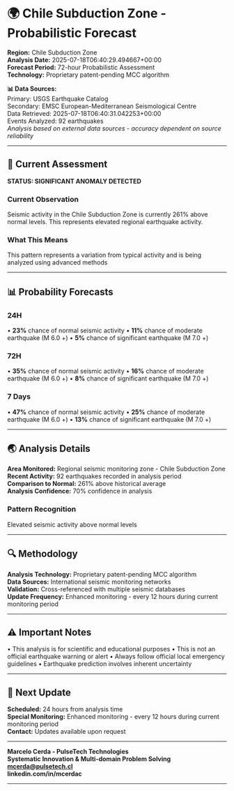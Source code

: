 # 🌍 Chile Subduction Zone - Probabilistic Forecast

**Region:** Chile Subduction Zone  
**Analysis Date:** 2025-07-18T06:40:29.494667+00:00  
**Forecast Period:** 72-hour Probabilistic Assessment  
**Technology:** Proprietary patent-pending MCC algorithm  

**📊 Data Sources:**  
Primary: USGS Earthquake Catalog  
Secondary: EMSC European-Mediterranean Seismological Centre  
Data Retrieved: 2025-07-18T06:40:31.042253+00:00  
Events Analyzed: 92 earthquakes  
*Analysis based on external data sources - accuracy dependent on source reliability*

---

## 🎯 Current Assessment

**STATUS: SIGNIFICANT ANOMALY DETECTED**

### Current Observation
Seismic activity in the Chile Subduction Zone is currently 261% above normal levels. This represents elevated regional earthquake activity.

### What This Means
This pattern represents a variation from typical activity and is being analyzed using advanced methods

---

## 📊 Probability Forecasts

### 24H
• **23%** chance of normal seismic activity
• **11%** chance of moderate earthquake (M 6.0 +)
• **5%** chance of significant earthquake (M 7.0 +)

### 72H
• **35%** chance of normal seismic activity
• **16%** chance of moderate earthquake (M 6.0 +)
• **8%** chance of significant earthquake (M 7.0 +)

### 7 Days
• **47%** chance of normal seismic activity
• **25%** chance of moderate earthquake (M 6.0 +)
• **13%** chance of significant earthquake (M 7.0 +)

---

## 🌏 Analysis Details
**Area Monitored:** Regional seismic monitoring zone - Chile Subduction Zone  
**Recent Activity:** 92 earthquakes recorded in analysis period  
**Comparison to Normal:** 261% above historical average  
**Analysis Confidence:** 70% confidence in analysis  

### Pattern Recognition
Elevated seismic activity above normal levels

---

## 🔍 Methodology
**Analysis Technology:** Proprietary patent-pending MCC algorithm  
**Data Sources:** International seismic monitoring networks  
**Validation:** Cross-referenced with multiple seismic databases  
**Update Frequency:** Enhanced monitoring - every 12 hours during current monitoring period  

---

## ⚠️ Important Notes
• This analysis is for scientific and educational purposes
• This is not an official earthquake warning or alert
• Always follow official local emergency guidelines
• Earthquake prediction involves inherent uncertainty

---

## 📅 Next Update
**Scheduled:** 24 hours from analysis time  
**Special Monitoring:** Enhanced monitoring - every 12 hours during current monitoring period  
**Contact:** Updates available upon request  

---

**Marcelo Cerda - PulseTech Technologies**  
**Systematic Innovation & Multi-domain Problem Solving**  
**mcerda@pulsetech.cl**  
**linkedin.com/in/mcerdac**

---
